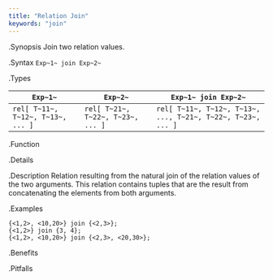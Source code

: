 ```yaml
---
title: "Relation Join"
keywords: "join"
---
```


.Synopsis
Join two relation values.

.Syntax
`Exp~1~ join Exp~2~`

.Types


| `Exp~1~`                            |  `Exp~2~`                            | `Exp~1~ join Exp~2~`                                             |
| --- | --- | --- |
| `rel[ T~11~, T~12~, T~13~, ... ]` |  `rel[ T~21~, T~22~, T~23~, ... ]` | `rel[ T~11~, T~12~, T~13~, ..., T~21~, T~22~, T~23~, ... ]`  |


.Function

.Details

.Description
Relation resulting from the natural join of the relation values of the two arguments.
This relation contains tuples that are the result from concatenating the elements from both arguments.

.Examples
```rascal-shell
{<1,2>, <10,20>} join {<2,3>};
{<1,2>} join {3, 4};
{<1,2>, <10,20>} join {<2,3>, <20,30>};
```

.Benefits

.Pitfalls

